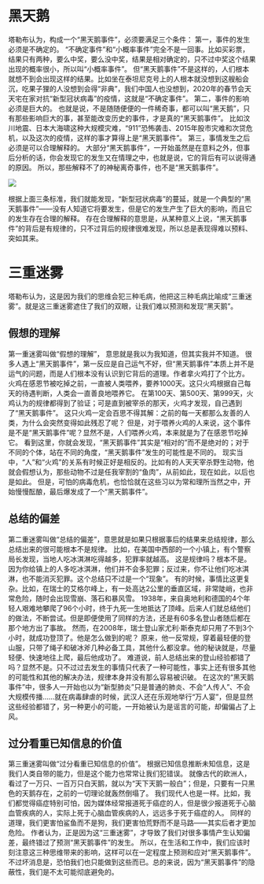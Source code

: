# 黑天鹅

塔勒布认为，构成一个“黑天鹅事件”，必须要满足三个条件：
第一，事件的发生必须是不确定的。
“不确定事件”和“小概率事件”完全不是一回事。比如买彩票，结果只有两种，要么中奖，要么没中奖，结果是相对确定的，只不过中奖这个结果出现的概率很小，所以叫“小概率事件”。
但“黑天鹅事件”不是这样的，人们根本就想不到会出现这样的结果。比如坐在泰坦尼克号上的人根本就没想到这艘船会沉，吃果子狸的人没想到会得“非典”，我们中国人也没想到，2020年的春节会天天宅在家对抗“新型冠状病毒”的疫情，这就是“不确定事件”。
第二，事件的影响必须是巨大的。
也就是说，不是随随便便的一件稀奇事，都可以叫“黑天鹅”，只有那些影响巨大的事，甚至能改变历史的事件，才是真的“黑天鹅事件”。
比如汶川地震、日本大海啸这种大规模灾难，“911”恐怖袭击、2015年股市灾难和次贷危机，以及这次的疫情，这样的事才算得上是“黑天鹅事件”。
第三，事情发生之后必须是可以合理解释的。
大部分“黑天鹅事件”，一开始虽然是在意料之外，但事后分析的话，你会发现它的发生又在情理之中，也就是说，它的背后有可以说得通的原因。
所以，那些解释不了的神秘离奇事件，也不是“黑天鹅事件”。

![](https://img.36krcdn.com/20200205/v2_8dbfbddd4c6f40aea52a9db57b439715_img_000)

根据上面三条标准，我们就能发现，“新型冠状病毒”的蔓延，就是一个典型的“黑天鹅事件”——没有人知道它将要发生，但是它的发生产生了巨大的影响，而且它的发生存在合理的解释。
存在合理解释的意思是，从某种意义上说，“黑天鹅事件”的背后是有规律的，只不过背后的规律很难发现，所以总是表现得难以预料、突如其来。

# 三重迷雾

塔勒布认为，这是因为我们的思维会犯三种毛病，他把这三种毛病比喻成“三重迷雾”。就是这三重迷雾遮住了我们的双眼，让我们难以预测和发现“黑天鹅”。

## 假想的理解

第一重迷雾叫做“假想的理解”， 意思就是我以为我知道，但其实我并不知道。
很多人遇上“黑天鹅事件”，第一反应是自己运气不好，但“黑天鹅事件”本质上并不是运气的问题，而是人们根本没有认识到它背后的道理。作者拿火鸡打了个比方。
火鸡在感恩节被吃掉之前，一直被人类喂养，要养1000天。这只火鸡根据自己每天的待遇判断，人类会一直善良地喂养它。
在第100天、第500天、第999天，火鸡认为的规律都得到了验证；可是直到被宰杀的那天，火鸡才发现，自己遇到了“黑天鹅事件”。
这只火鸡一定会百思不得其解：之前的每一天都那么友善的人类，为什么会突然变得如此残忍了呢？
但是，对于喂养火鸡的人来说，这个事件是不是“黑天鹅事件”呢？显然不是，人们喂养火鸡，本来就是为了在感恩节吃掉它。
看到这里，你就会发现，“黑天鹅事件”其实是“相对的”而不是绝对的；对于不同的个体，站在不同的角度，“黑天鹅事件”发生的可能性是不同的。
现实当中，“人”和“火鸡”的关系有时候正好是相反的。比如有的人天天宰杀野生动物，他就会假想认为，那些动物不过是任我宰割的“鱼肉”，从前如此，现在如此，以后也是如此。
但是，可怕的病毒危机，也恰恰就在这些习以为常和理所当然之中，开始慢慢酝酿，最后爆发成了一个“黑天鹅事件”。

## 总结的偏差

第二重迷雾叫做“总结的偏差”，意思就是如果只根据事后的结果来总结规律，那么总结出来的很可能根本不是规律。
比如，在美国中西部的一个小镇上，有个警察局长发现，当地人吃冰淇淋吃得越多，犯罪率就越高。
这是规律吗？根本不是。因为你给镇上的人多吃冰淇淋，他们并不会多犯罪；反过来，你不让他们吃冰淇淋，也不能消灭犯罪。这个总结只不过是一个“现象”。
有的时候，事情比这更复杂。比如，在瑞士的艾格尔峰上，有一处高达2公里的垂直区域，非常陡峭，也非常危险，随时会出现雪崩、落石和暴风雪。
1938年，来自奥地利和德国的4个年轻人艰难地攀爬了96个小时，终于九死一生地抵达了顶峰。后来人们就总结他们的做法，不断尝试。但是即便使用了同样的方法，还是有60多名登山者随后都在那个地方出了事故。
然而，在2008年，瑞士登山家尤利·斯泰克却只用了不到3个小时，就成功登顶了。他是怎么做到的呢？
原来，他一反常规，穿着最轻便的登山服，只带了绳子和破冰斧几种必备工具，其他什么都没拿。他的秘诀就是，尽量轻便、快速地往上爬，最后他成功了。
难道说，前人总结出来的登山经验都错了吗？显然不是。只不过过去发生的事情只代表了一种可能性，事实上还有很多其他的可能性和其他的解决办法，规律本身并没有那么容易被识破。
在这次的“黑天鹅事件”中，很多人一开始也以为“新型肺炎”只是普通的肺炎、不会“人传人”、不会大规模传播……就在病毒肆虐的时候，武汉人还在乐观地举行“万人宴”，但是显然这些经验都错了，另一种更小的可能，一开始被认为是谣言的可能，却偏偏占了上风。

## 过分看重已知信息的价值

第三重迷雾叫做“过分看重已知信息的价值”。
根据已知信息推断未知信息，这是我们人类自带的能力，但是这个能力也常常让我们犯错误。
就像古代的欧洲人，看过了一万只、一百万只白天鹅，就以为“天下天鹅一般白”；但是，只要有一只黑色的天鹅存在，之前的一切理论就轰然倒塌了。
我们现代人也是一样。比如，我们都觉得癌症特别可怕，因为媒体经常报道死于癌症的人，但是很少报道死于心脑血管疾病的人，实际上死于心脑血管疾病的人，远远多于死于癌症的人。
同样的道理，我们更害怕鲨鱼而不是狗，我们更害怕荒野而不是马路——其实后者才更加危险。
作者认为，正是因为这“三重迷雾”，才导致了我们对很多事情产生认知偏差，最终错过了预测“黑天鹅事件”的发生。
所以，在生活和工作中，我们应该时刻注意这三种思维带来的影响，这样可以在一定程度上预测和应对“黑天鹅事件”。
不过坏消息是，恐怕我们也只能做到这些而已。总的来说，因为“黑天鹅事件”的隐蔽性，我们是不太可能彻底避免的。

